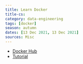 ```yaml
---
title: Learn Docker
title-cs: 
category: data-engineering
tags: [docker]
season: autumn
dates: [13 Dec 2021, 13 Dec 2021]
sources: Misc
---
```


- [Docker Hub](https://hub.docker.com/)
- [Tutorial](https://docs.docker.com/get-started/)